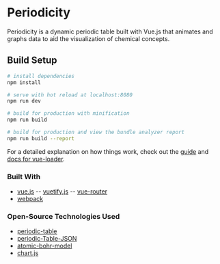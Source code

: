 # Periodicity

Periodicity is a dynamic periodic table built with Vue.js that animates and graphs data to aid the visualization of chemical concepts.

## Build Setup

```bash
# install dependencies
npm install

# serve with hot reload at localhost:8080
npm run dev

# build for production with minification
npm run build

# build for production and view the bundle analyzer report
npm run build --report
```

For a detailed explanation on how things work, check out the [guide](http://vuejs-templates.github.io/webpack/) and [docs for vue-loader](http://vuejs.github.io/vue-loader).

### Built With

- [vue.js](https://github.com/vuejs/vue)
  -- [vuetify.js](https://github.com/vuetifyjs/vuetify)
  -- [vue-router](https://github.com/vuejs/vue-router)
- [webpack](https://github.com/webpack/webpack)

### Open-Source Technologies Used

- [periodic-table](https://www.npmjs.com/package/periodic-table)
- [periodic-Table-JSON](https://github.com/Bowserinator/Periodic-Table-JSON)
- [atomic-bohr-model](https://github.com/ACollectionOfAtoms/atomic-bohr-model)
- [chart.js](https://github.com/chartjs/Chart.js)
